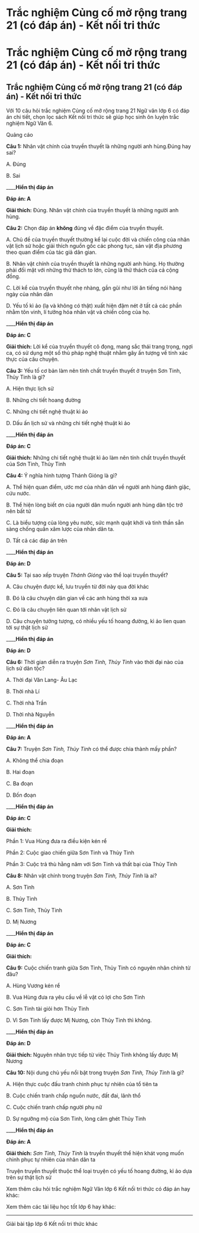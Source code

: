 # Trắc nghiệm Củng cố mở rộng trang 21 (có đáp án) - Kết nối tri thức

# Trắc nghiệm Củng cố mở rộng trang 21 (có đáp án) - Kết nối tri thức

## Trắc nghiệm Củng cố mở rộng trang 21 (có đáp án) - Kết nối tri thức

Với 10 câu hỏi trắc nghiệm Củng cố mở rộng trang 21 Ngữ văn lớp 6 có đáp án chi tiết, chọn lọc sách Kết nối tri thức sẽ giúp học sinh ôn luyện trắc nghiệm Ngữ Văn 6.

Quảng cáo

**Câu 1:** Nhân vật chính của truyền thuyết là những người anh hùng.Đúng hay sai?

A. Đúng

B. Sai

____**Hiển thị đáp án**

**Đáp án: A**

**Giải thích:** Đúng. Nhân vật chính của truyền thuyết là những người anh hùng.

**Câu 2:** Chọn đáp án **không** đúng về đặc điểm của truyền thuyết.

A. Chủ đề của truyền thuyết thường kể lại cuộc đời và chiến công của nhân vật lịch sử hoặc giải thích nguồn gốc các phong tục, sản vật địa phương theo quan điểm của tác giả dân gian.

B. Nhân vật chính của truyền thuyết là những người anh hùng. Họ thường phải đối mặt với những thử thách to lớn, cũng là thử thách của cả cộng đồng. 

C. Lời kể của truyền thuyết nhẹ nhàng, gần gũi như lời ăn tiếng nói hàng ngày của nhân dân

D. Yếu tố kì ảo (lạ và không có thật) xuất hiện đậm nét ở tất cả các phần nhằm tôn vinh, lí tưởng hóa nhân vật và chiến công của họ.

____**Hiển thị đáp án**

**Đáp án: C**

**Giải thích:** Lời kể của truyền thuyết cô đọng, mang sắc thái trang trọng, ngợi ca, có sử dụng một số thủ pháp nghệ thuật nhằm gây ấn tượng về tính xác thực của câu chuyện.

**Câu 3:** Yếu tố cơ bản làm nên tính chất truyền thuyết ở truyện Sơn Tinh, Thủy Tinh là gì?

A. Hiện thực lịch sử

B. Những chi tiết hoang đường

C. Những chi tiết nghệ thuật kì ảo

D. Dấu ấn lịch sử và những chi tiết nghệ thuật kì ảo

____**Hiển thị đáp án**

**Đáp án: C**

**Giải thích:** Những chi tiết nghệ thuật kì ảo làm nên tính chất truyền thuyết của Sơn Tinh, Thủy Tinh

**Câu 4:** Ý nghĩa hình tượng Thánh Gióng là gì?

A. Thể hiện quan điểm, ước mơ của nhân dân về người anh hùng đánh giặc, cứu nước.

B. Thể hiện lòng biết ơn của người dân muốn người anh hùng dân tộc trở nên bất tử

C. Là biểu tượng của lòng yêu nước, sức mạnh quật khởi và tinh thần sẵn sàng chống quân xâm lược của nhân dân ta.

D. Tất cả các đáp án trên

____**Hiển thị đáp án**

**Đáp án: D**

**Câu 5:** Tại sao xếp truyện _Thánh Gióng_ vào thể loại truyền thuyết?

A. Câu chuyện được kể, lưu truyền từ đời này qua đời khác

B. Đó là câu chuyện dân gian về các anh hùng thời xa xưa

C. Đó là câu chuyện liên quan tới nhân vật lịch sử

D. Câu chuyện tưởng tượng, có nhiều yếu tố hoang đường, kì ảo lien quan tới sự thật lịch sử

____**Hiển thị đáp án**

**Đáp án: D**

**Câu 6:** Thời gian diễn ra truyện _Sơn Tinh, Thủy Tinh_ vào thời đại nào của lịch sử dân tộc?

A. Thời đại Văn Lang- Âu Lạc

B. Thời nhà Lí

C. Thời nhà Trần

D. Thời nhà Nguyễn

____**Hiển thị đáp án**

**Đáp án: A**

**Câu 7:** Truyện _Sơn Tinh, Thủy Tinh_ có thể được chia thành mấy phần?

A. Không thể chia đoạn 

B. Hai đoạn

C. Ba đoạn

D. Bốn đoạn

____**Hiển thị đáp án**

**Đáp án: C**

**Giải thích:**

Phần 1: Vua Hùng đưa ra điều kiện kén rể

Phần 2: Cuộc giao chiến giữa Sơn Tinh và Thủy Tinh

Phần 3: Cuộc trả thù hằng năm với Sơn Tinh và thất bại của Thủy Tinh

**Câu 8:** Nhân vật chính trong truyện _Sơn Tinh, Thủy Tinh_ là ai?

A. Sơn Tinh

B. Thủy Tinh

C. Sơn Tinh, Thủy Tinh

D. Mị Nương

____**Hiển thị đáp án**

**Đáp án: C**

**Giải thích:**

**Câu 9:** Cuộc chiến tranh giữa Sơn Tinh, Thủy Tinh có nguyên nhân chính từ đâu?

A. Hùng Vương kén rể

B. Vua Hùng đưa ra yêu cầu về lễ vật có lợi cho Sơn Tinh

C. Sơn Tinh tài giỏi hơn Thủy Tinh

D. Vì Sơn Tinh lấy được Mị Nương, còn Thủy Tinh thì không.

____**Hiển thị đáp án**

**Đáp án: D**

**Giải thích:** Nguyên nhân trực tiếp từ việc Thủy Tinh không lấy được Mị Nương

**Câu 10:** Nội dung chủ yếu nổi bật trong truyện _Sơn Tinh, Thủy Tinh_ là gì?

A. Hiện thực cuộc đấu tranh chinh phục tự nhiên của tổ tiên ta

B. Cuộc chiến tranh chấp nguồn nước, đất đai, lãnh thổ

C. Cuộc chiến tranh chấp người phụ nữ

D. Sự ngưỡng mộ của Sơn Tinh, lòng căm ghét Thủy Tinh

____**Hiển thị đáp án**

**Đáp án: A**

**Giải thích:** _Sơn Tinh, Thủy Tinh_ là truyền thuyết thể hiện khát vọng muốn chinh phục tự nhiên của nhân dân ta

Truyện truyền thuyết thuộc thể loại truyện có yếu tố hoang đường, kỉ ảo dựa trên sự thật lịch sử

Xem thêm câu hỏi trắc nghiệm Ngữ Văn lớp 6 Kết nối tri thức có đáp án hay khác:

Xem thêm các tài liệu học tốt lớp 6 hay khác:

* * *

Giải bài tập lớp 6 Kết nối tri thức khác
